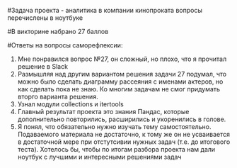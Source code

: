 #Задача проекта - аналитика в компании кинопроката
вопросы перечислены в ноутбуке

#В викторине набрано 27 баллов

#Ответы на вопросы саморефлексии:
1. Мне понравился вопрос №27, он сложный, но плохо, что я прочитал решение в Slack
2. Размышляя над другим вариантом решения  задачи 27 подумал, что можно было сделать диаграмму рассеяния   с именами актеров, но как сделать пока не знаю.
Ко многим задачам не смог придумать вторго варианта решения.
3. Узнал модули collections и itertools 
4. Главный результат проекта это знания Пандас, которые дополнительно повторились, расширились и укоренились в голове. 
5. Я понял, что обязательно нужно изучать тему самостоятельно. 
Подаваемого материала не достаточно, к тому же он не усваивается в достаточной мере при отстутсивии нужных задач (т.е. до итогового теста).
Хотелось бы, чтобы по итогам разбора  проекта  нам дали ноутбук с лучшими и интересными решениями задач
